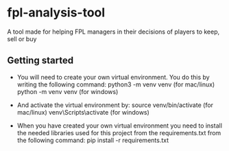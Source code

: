 # fpl-analysis-tool
A tool made for helping FPL managers in their decisions of players to keep, sell or buy

## Getting started
- You will need to create your own virtual environment. You do this by writing the following command:
python3 -m venv venv (for mac/linux)
python -m venv venv (for windows)

- And activate the virtual environment by:
source venv/bin/activate (for mac/linux)
venv\Scripts\activate (for windows)

- When you have created your own virtual environment you need to install the needed libraries used for this project from the requirements.txt from the following command:
pip install -r requirements.txt